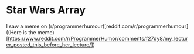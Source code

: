 # Star Wars Array

I saw a meme on (r/programmerhumour)[reddit.com/r/programmerhumour]((Here is the meme)[https://www.reddit.com/r/ProgrammerHumor/comments/f27dy8/my_lecturer_posted_this_before_her_lecture/])
